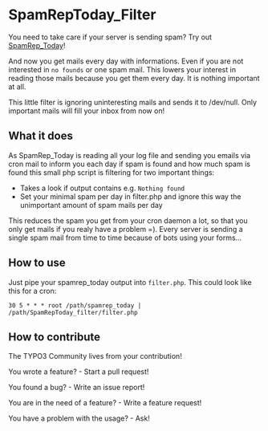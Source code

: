 SpamRepToday_Filter
===================

You need to take care if your server is sending spam? Try out [SpamRep_Today](http://www.postconf.com/docs/spamrep/spamrep_today)!

And now you get mails every day with informations. Even if you are not interested in `no founds` or one spam mail. This lowers your interest in reading those mails because you get them every day. It is nothing important at all.

This little filter is ignoring uninteresting mails and sends it to /dev/null. Only important mails will fill your inbox from now on!

What it does
------------

As SpamRep_Today is reading all your log file and sending you emails via cron mail to inform you each day if spam is found and how much spam is found this small php script is filtering for two important things:

* Takes a look if output contains e.g. `Nothing found`
* Set your minimal spam per day in filter.php and ignore this way the unimportant amount of spam mails per day

This reduces the spam you get from your cron daemon a lot, so that you only get mails if you realy have a problem =). Every server is sending a single spam mail from time to time because of bots using your forms...

How to use
---------

Just pipe your spamrep_today output into `filter.php`. This could look like this for a cron:

    30 5 * * * root /path/spamrep_today | /path/SpamRepToday_filter/filter.php

How to contribute
-----------------
The TYPO3 Community lives from your contribution!

You wrote a feature? - Start a pull request!

You found a bug? - Write an issue report!

You are in the need of a feature? - Write a feature request!

You have a problem with the usage? - Ask!

